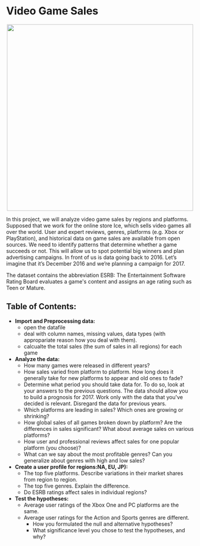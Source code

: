 # Video Game Sales
<p align="center">
    <img src="https://user-images.githubusercontent.com/56832126/120829628-e89a7880-c55d-11eb-8934-78cc0a99a0a8.png" width="500">
    </p>

In this project, we will analyze video game sales by regions and platforms. Supposed that we work for the online store Ice, which sells video games all over the world. User and expert reviews, genres, platforms (e.g. Xbox or PlayStation), and historical data on game sales are available from open sources. We need to identify patterns that determine whether a game succeeds or not. This will allow us to spot potential big winners and plan advertising campaigns.
In front of us is data going back to 2016. Let’s imagine that it’s December 2016 and we’re planning a campaign for 2017.

The dataset contains the abbreviation ESRB: The Entertainment Software Rating Board evaluates a game's content and assigns an age rating such as Teen or Mature.


## Table of Contents:
- **Import and Preprocessing data:**
    - open the datafile
    - deal with column names, missing values, data types (with appropariate reason how you deal with them).
    - calcualte the total sales (the sum of sales in all regions) for each game
- **Analyze the data:**
    - How many games were released in different years?
    - How sales varied from platform to platform. How long does it generally take for new platforms to appear and old ones to fade?
    - Determine what period you should take data for. To do so, look at your answers to the previous questions. The data should allow you to build a prognosis for 2017. Work only with the data that you've decided is relevant. Disregard the data for previous years.
    - Which platforms are leading in sales? Which ones are growing or shrinking?
    - How global sales of all games broken down by platform? Are the differences in sales significant? What about average sales on various platforms?
    - How user and professional reviews affect sales for one popular platform (you choose)?
    - What can we say about the most profitable genres? Can you generalize about genres with high and low sales?
- **Create a user profile for regions:NA, EU, JP):**
    - The top five platforms. Describe variations in their market shares from region to region.
    - The top five genres. Explain the difference.
    - Do ESRB ratings affect sales in individual regions?
- **Test the hypotheses:**
    - Average user ratings of the Xbox One and PC platforms are the same.
    - Average user ratings for the Action and Sports genres are different.
        - How you formulated the null and alternative hypotheses?
        - What significance level you chose to test the hypotheses, and why?
